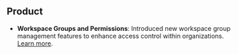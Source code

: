 ## Product

- **Workspace Groups and Permissions**: Introduced new workspace group management features to enhance access control within organizations. [Learn more](https://elevenlabs.io/blog/workspace-groups-and-permissions).
